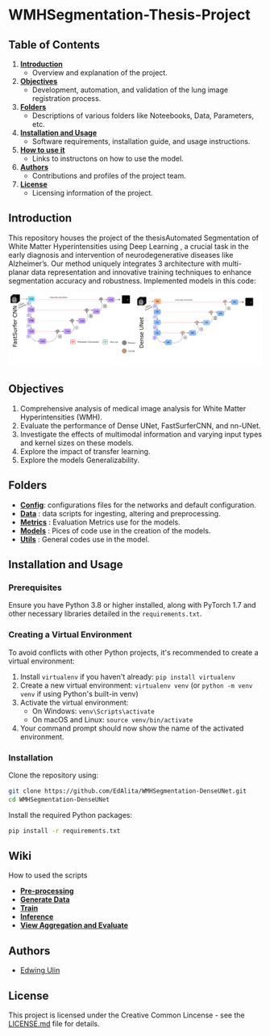 # WMHSegmentation-Thesis-Project

## Table of Contents

1. [**Introduction**](#introduction)
   - Overview and explanation of the project.
2. [**Objectives**](#objectives)
   - Development, automation, and validation of the lung image registration process.
3. [**Folders**](#folders)
   - Descriptions of various folders like Noteebooks, Data, Parameters, etc.
4. [**Installation and Usage**](#installation-and-usage)
   - Software requirements, installation guide, and usage instructions.
5. [**How to use it**](#wiki)
   - Links to instructons on how to use the model.
6. [**Authors**](#authors)
   - Contributions and profiles of the project team.
7. [**License**](#license)
   - Licensing information of the project.

## Introduction

This repository houses the project of the thesisAutomated Segmentation of White Matter Hyperintensities using Deep Learning , a crucial task in the early diagnosis and intervention of neurodegenerative diseases like Alzheimer’s. Our method uniquely integrates 3 architecture with multi-planar data representation and innovative training techniques to enhance segmentation accuracy and robustness.
Implemented models in this code: 

![alt text](https://github.com/EdAlita/white_matter_hyperintensities_segmen/blob/main/images/networks.png?raw=true)

## Objectives
1. Comprehensive analysis of medical image analysis for White Matter Hyperintensities (WMH).
2. Evaluate the performance of Dense UNet, FastSurferCNN, and nn-UNet.
3. Investigate the effects of multimodal information and varying input types and kernel sizes on these models.
4. Explore the impact of transfer learning.
5. Explore the models Generalizability.

## Folders

- [**Config**](config): configurations files for the networks and default configuration.
- [**Data**](data) : data scripts for ingesting, altering and preprocessing.
- [**Metrics**](metrics) : Evaluation Metrics use for the models.
- [**Models**](models) : Pices of code use in the creation of the models.
- [**Utils**](utils) : General codes use in the model.

## Installation and Usage

### Prerequisites

Ensure you have Python 3.8 or higher installed, along with PyTorch 1.7 and other necessary libraries detailed in the `requirements.txt`.


### Creating a Virtual Environment
To avoid conflicts with other Python projects, it's recommended to create a virtual environment:
1. Install `virtualenv` if you haven't already: `pip install virtualenv`
2. Create a new virtual environment: `virtualenv venv` (or `python -m venv venv` if using Python's built-in venv)
3. Activate the virtual environment:
   - On Windows: `venv\Scripts\activate`
   - On macOS and Linux: `source venv/bin/activate`
4. Your command prompt should now show the name of the activated environment.

### Installation

Clone the repository using:

```bash
git clone https://github.com/EdAlita/WMHSegmentation-DenseUNet.git
cd WMHSegmentation-DenseUNet
```

Install the required Python packages:

```bash
pip install -r requirements.txt
```

## Wiki

How to used the scripts

- [**Pre-processing**](wiki/harmonize_data.md) 
- [**Generate Data**](wiki/generate_hdf5.md) 
- [**Train**](wiki/train.md)
- [**Inference**](wiki/inference.md)
- [**View Aggregation and Evaluate**](wiki/evaluate.md) 

## Authors
- [Edwing Ulin](https://github.com/EdAlita)

## License
This project is licensed under the Creative Common Lincense - see the [LICENSE.md](LICENSE) file for details.
